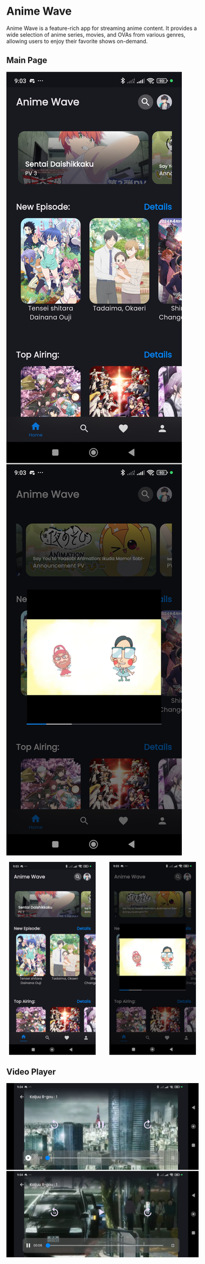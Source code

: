 # Anime Wave
Anime Wave is a feature-rich app for streaming anime content.
It provides a wide selection of anime series, movies, and OVAs from various genres, allowing users to enjoy their favorite shows on-demand.
## Main Page

![ScreenShot](https://github.com/muhammedalblaout/anime_wave/blob/master/screenshots/Screenshot_2024-04-29-21-03-07-584_com.example.anime_wave.jpg) ![ScreenShot](https://github.com/muhammedalblaout/anime_wave/blob/master/screenshots/Screenshot_2024-04-29-21-03-56-579_com.example.anime_wave.jpg)

<p align="center">
  <img alt="Main Page" src="https://github.com/muhammedalblaout/anime_wave/blob/master/screenshots/Screenshot_2024-04-29-21-03-07-584_com.example.anime_wave.jpg" width="45%">
&nbsp; &nbsp; &nbsp; &nbsp;
  <img alt="promo youtube" src="https://github.com/muhammedalblaout/anime_wave/blob/master/screenshots/Screenshot_2024-04-29-21-03-56-579_com.example.anime_wave.jpg" width="45%">
</p>









## Video Player

![ScreenShot](https://github.com/muhammedalblaout/anime_wave/blob/master/screenshots/Screenshot_2024-04-29-21-04-49-078_com.example.anime_wave.jpg)
![ScreenShot](https://github.com/muhammedalblaout/anime_wave/blob/master/screenshots/Screenshot_2024-04-29-21-04-53-494_com.example.anime_wave.jpg)


